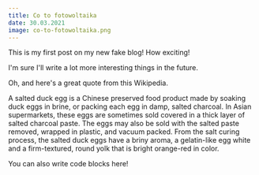 ```yaml
---
title: Co to fotowoltaika
date: 30.03.2021
image: co-to-fotowoltaika.png
---
```


This is my first post on my new fake blog! How exciting!

I'm sure I'll write a lot more interesting things in the future.

Oh, and here's a great quote from this Wikipedia.

A salted duck egg is a Chinese preserved food product made by soaking duck
eggs in brine, or packing each egg in damp, salted charcoal. In Asian
supermarkets, these eggs are sometimes sold covered in a thick layer of salted
charcoal paste. The eggs may also be sold with the salted paste removed,
wrapped in plastic, and vacuum packed. From the salt curing process, the
salted duck eggs have a briny aroma, a gelatin-like egg white and a
firm-textured, round yolk that is bright orange-red in color.

You can also write code blocks here!
